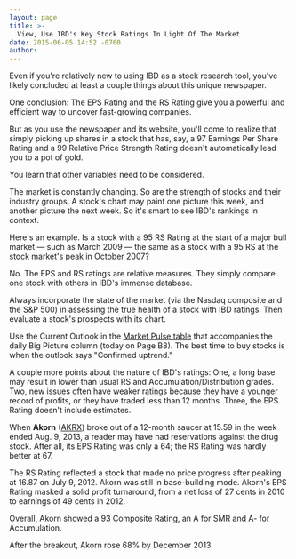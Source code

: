 ```yaml
---
layout: page
title: >-
  View, Use IBD's Key Stock Ratings In Light Of The Market
date: 2015-06-05 14:52 -0700
author: 
---
```





Even if you're relatively new to using IBD as a stock research tool, you've likely concluded at least a couple things about this unique newspaper.

  

One conclusion: The EPS Rating and the RS Rating give you a powerful and efficient way to uncover fast-growing companies.

  

But as you use the newspaper and its website, you'll come to realize that simply picking up shares in a stock that has, say, a 97 Earnings Per Share Rating and a 99 Relative Price Strength Rating doesn't automatically lead you to a pot of gold.

  

You learn that other variables need to be considered.

  

The market is constantly changing. So are the strength of stocks and their industry groups. A stock's chart may paint one picture this week, and another picture the next week. So it's smart to see IBD's rankings in context.

  

Here's an example. Is a stock with a 95 RS Rating at the start of a major bull market — such as March 2009 — the same as a stock with a 95 RS at the stock market's peak in October 2007?

  

No. The EPS and RS ratings are relative measures. They simply compare one stock with others in IBD's immense database.

  

Always incorporate the state of the market (via the Nasdaq composite and the S&P 500) in assessing the true health of a stock with IBD ratings. Then evaluate a stock's prospects with its chart.

  

Use the Current Outlook in the [Market Pulse table](http://news.investors.com/investing/big-picture.htm) that accompanies the daily Big Picture column (today on Page B8). The best time to buy stocks is when the outlook says "Confirmed uptrend."

  

A couple more points about the nature of IBD's ratings: One, a long base may result in lower than usual RS and Accumulation/Distribution grades. Two, new issues often have weaker ratings because they have a younger record of profits, or they have traded less than 12 months. Three, the EPS Rating doesn't include estimates.

  

When **Akorn** ([AKRX](https://research.investors.com/quote.aspx?symbol=AKRX)) broke out of a 12-month saucer at 15.59 in the week ended Aug. 9, 2013, a reader may have had reservations against the drug stock. After all, its EPS Rating was only a 64; the RS Rating was hardly better at 67.

  

The RS Rating reflected a stock that made no price progress after peaking at 16.87 on July 9, 2012. Akorn was still in base-building mode. Akorn's EPS Rating masked a solid profit turnaround, from a net loss of 27 cents in 2010 to earnings of 49 cents in 2012.

  

Overall, Akorn showed a 93 Composite Rating, an A for SMR and A- for Accumulation.

  

After the breakout, Akorn rose 68% by December 2013.




